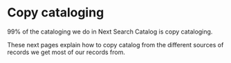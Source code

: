 # Copy cataloging

99% of the cataloging we do in Next Search Catalog is copy cataloging.

These next pages explain how to copy catalog from the different sources of records we get most of our records from.
